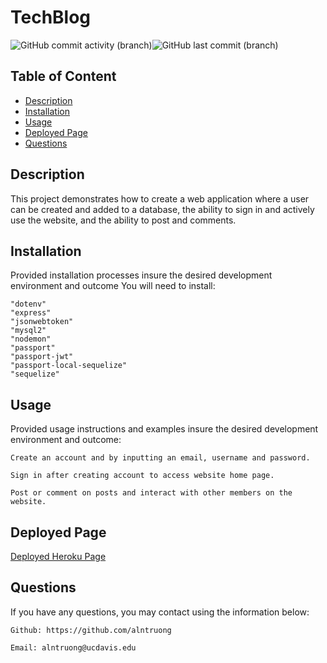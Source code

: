  # TechBlog 

![GitHub commit activity (branch)](https://img.shields.io/github/commit-activity/w/alntruong/TechBlog)![GitHub last commit (branch)](https://img.shields.io/github/last-commit/alntruong/TechBlog/main)
  
  ## Table of Content

  - [Description](#description)
  - [Installation](#installation)
  - [Usage](#usage)
  - [Deployed Page](#deployed-page)
  - [Questions](#questions)

  ## Description

  This project demonstrates how to create a web application where a user can be created and added to a database, the ability to sign in and actively use the website, and the ability to post and comments.

  ## Installation
  Provided installation processes insure the desired development environment and outcome
  You will need to install:

    "dotenv"
    "express"
    "jsonwebtoken"
    "mysql2"
    "nodemon"
    "passport"
    "passport-jwt"
    "passport-local-sequelize"
    "sequelize"


  ## Usage
  Provided usage instructions and examples insure the desired development environment and outcome:

    Create an account and by inputting an email, username and password.

    Sign in after creating account to access website home page.

    Post or comment on posts and interact with other members on the website.

  ## Deployed Page

  <a href="https://tech-blog-heroku-7.herokuapp.com/login.html" class="btn btn-primary">Deployed Heroku Page</a>

  ## Questions
If you have any questions, you may contact using the information below:

    Github: https://github.com/alntruong

    Email: alntruong@ucdavis.edu

